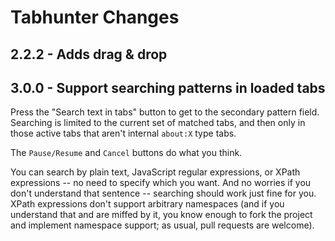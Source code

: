 # Tabhunter Changes

## 2.2.2 - Adds drag & drop

## 3.0.0 - Support searching patterns in loaded tabs

Press the "Search text in tabs" button to get to the secondary pattern field.  Searching is limited to the current set of matched tabs, and then only in those active tabs that aren't internal `about:X` type tabs.

The `Pause/Resume` and `Cancel` buttons do what you think.

You can search by plain text, JavaScript regular expressions, or XPath expressions -- no need to specify which you want. And no worries if you don't understand that sentence -- searching should work just fine for you.  XPath expressions don't support arbitrary namespaces (and if you understand that and are miffed by it, you know enough to fork the project and implement namespace support; as usual, pull requests are welcome).
